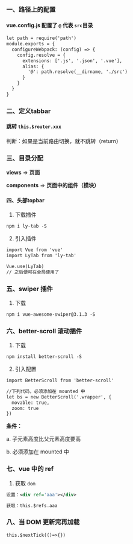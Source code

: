 ### 一、路径上的配置

#### vue.config.js 配置了 `@` 代表 `src`目录

```xml
let path = require('path')
module.exports = {
  configureWebpack: (config) => {
    config.resolve = {
      extensions: ['.js', '.json', '.vue'],
      alias: {
        '@': path.resolve(__dirname, './src')
      }
    }
  }
}

```

### 二、定义tabbar

#### 跳转 `this.$router.xxx`

判断：如果是当前路由切换，就不跳转（return）

### 三、目录分配

**views**  =>	**页面**

**components** => **页面中的组件（模块）**

#### 四、头部topbar

1. 下载插件

```xml
npm i ly-tab -S
```

2. 引入插件

```xml
import Vue from 'vue'
import LyTab from 'ly-tab'

Vue.use(LyTab)
// 之后便可在全局使用了
```

### 五、swiper 插件

1. 下载

```xml
npm i vue-awesome-swiper@3.1.3 -S
```



### 六、better-scroll 滚动插件

1. 下载

```xml
npm install better-scroll -S
```

2. 引入配置

```xml
import BetterScroll from 'better-scroll'

//下列代码，必须添加在 mounted 中
let bs = new BetterScroll('.wrapper', {
  movable: true,
  zoom: true
})
```

**条件：**

a. 子元素高度比父元素高度要高

b. 必须添加在 mounted 中

### 七、vue 中的 ref

1. 获取 `dom`

```xml
设置：<div ref='aaa'></div>

获取：this.$refs.aaa
```

### 八、当 DOM 更新完再加载

```xml
this.$nextTick(()=>{})
```

